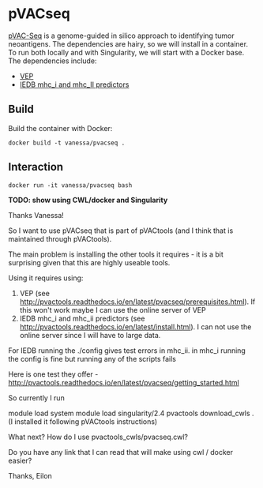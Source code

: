 # pVACseq

[pVAC-Seq](https://github.com/griffithlab/pVAC-Seq) is a genome-guided in 
silico approach to identifying tumor neoantigens. The dependencies are hairy,
so we will install in a container. To run both locally and with Singularity, 
we will start with a Docker base. The dependencies include:

 - [VEP](http://pvactools.readthedocs.io/en/latest/pvacseq/prerequisites.html)
 - [IEDB mhc_i and mhc_II predictors](http://pvactools.readthedocs.io/en/latest/install.html)


## Build
Build the container with Docker:

```
docker build -t vanessa/pvacseq .
```

## Interaction

```
docker run -it vanessa/pvacseq bash
```

**TODO: show using CWL/docker and Singularity**

Thanks Vanessa!

So I want to use pVACseq that is part of pVACtools (and I think that is maintained through pVACtools).

The main problem is installing the other tools it requires - it is a bit surprising given that this are highly useable tools.

Using it requires using:
1. VEP (see http://pvactools.readthedocs.io/en/latest/pvacseq/prerequisites.html). If this won't work maybe I can use the online server of VEP
2. IEDB mhc_i and mhc_ii predictors (see http://pvactools.readthedocs.io/en/latest/install.html). I can not use the online server since I will have to large data. 

For IEDB running the ./config gives test errors in mhc_ii. in mhc_i running the config is fine but running any of the scripts fails

Here is one test they offer - http://pvactools.readthedocs.io/en/latest/pvacseq/getting_started.html

So currently I run 

module load system
module load singularity/2.4
pvactools download_cwls .   (I installed it following pVACtools instructions)

What next?
How do I use pvactools_cwls/pvacseq.cwl? 

Do you have any link that I can read that will make using cwl / docker easier?

Thanks,
Eilon

